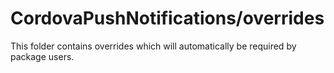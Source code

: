 # CordovaPushNotifications/overrides

This folder contains overrides which will automatically be required by package users.

